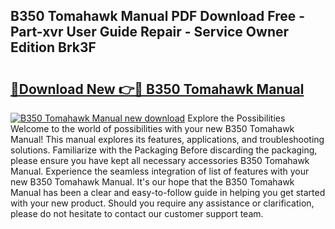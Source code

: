 ## B350 Tomahawk Manual PDF Download Free - Part-xvr User Guide Repair - Service Owner Edition Brk3F

# <h2><a href="http://bc10006.oget.top/?id=B350+Tomahawk+Manual">🔗Download New 👉🔴 B350 Tomahawk Manual</a></h2>

[![B350 Tomahawk Manual new download](https://i.imgur.com/5g1atiW.png)](http://bc10006.oget.top/?id=B350+Tomahawk+Manual)
Explore the Possibilities Welcome to the world of possibilities with your new B350 Tomahawk Manual! This manual explores its features, applications, and troubleshooting solutions. Familiarize with the Packaging Before discarding the packaging, please ensure you have kept all necessary accessories B350 Tomahawk Manual. Experience the seamless integration of list of features with your new B350 Tomahawk Manual. It's our hope that the B350 Tomahawk Manual has been a clear and easy-to-follow guide in helping you get started with your new product. Should you require any assistance or clarification, please do not hesitate to contact our customer support team.
